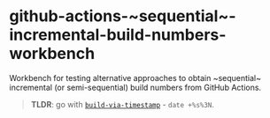 # github-actions-~sequential~-incremental-build-numbers-workbench

Workbench for testing alternative approaches to obtain ~sequential~ incremental (or semi-sequential) build numbers from GitHub Actions.

> **TLDR**: go with [`build-via-timestamp`](https://github.com/Kyslik/github-actions-sequential-build-numbers-workbench/blob/main/.github/workflows/various-build-numbers.yaml#L19-L35) - `date +%s%3N`.
